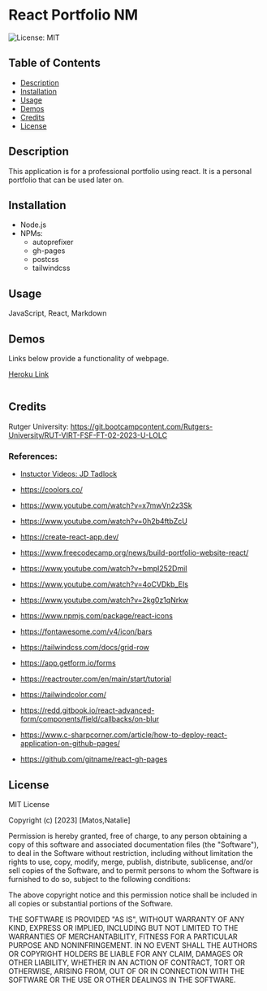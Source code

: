 # React Portfolio NM

![License: MIT](https://img.shields.io/badge/License-MIT-pink.svg)

## Table of Contents
* [Description](#description)
* [Installation](#installation)
* [Usage](#usage)
* [Demos](#demos)
* [Credits](#credits)
* [License](#license)

## Description

This application is for a professional portfolio using react. It is a personal portfolio that can be used later on.

## Installation

- Node.js
- NPMs:
    - autoprefixer
    - gh-pages
    - postcss
    - tailwindcss


## Usage

JavaScript, React, Markdown

## Demos

Links below provide a functionality of webpage.

[Heroku Link]()

![]()


## Credits

Rutger University: https://git.bootcampcontent.com/Rutgers-University/RUT-VIRT-FSF-FT-02-2023-U-LOLC

### References:

- [Instuctor Videos: JD Tadlock](https://gist.github.com/jdtdesigns/9cfe05400063902e46aa5f6faabff0ca)

- https://coolors.co/

- https://www.youtube.com/watch?v=x7mwVn2z3Sk

- https://www.youtube.com/watch?v=0h2b4ftbZcU

- https://create-react-app.dev/

- https://www.freecodecamp.org/news/build-portfolio-website-react/

- https://www.youtube.com/watch?v=bmpI252DmiI

- https://www.youtube.com/watch?v=4oCVDkb_EIs

- https://www.youtube.com/watch?v=2kg0z1qNrkw

- https://www.npmjs.com/package/react-icons

- https://fontawesome.com/v4/icon/bars

- https://tailwindcss.com/docs/grid-row

- https://app.getform.io/forms

- https://reactrouter.com/en/main/start/tutorial

- https://tailwindcolor.com/

- https://redd.gitbook.io/react-advanced-form/components/field/callbacks/on-blur

- https://www.c-sharpcorner.com/article/how-to-deploy-react-application-on-github-pages/

- https://github.com/gitname/react-gh-pages

## License

MIT License

Copyright (c) [2023] [Matos,Natalie]

Permission is hereby granted, free of charge, to any person obtaining a copy
of this software and associated documentation files (the "Software"), to deal
in the Software without restriction, including without limitation the rights
to use, copy, modify, merge, publish, distribute, sublicense, and/or sell
copies of the Software, and to permit persons to whom the Software is
furnished to do so, subject to the following conditions:

The above copyright notice and this permission notice shall be included in all
copies or substantial portions of the Software.

THE SOFTWARE IS PROVIDED "AS IS", WITHOUT WARRANTY OF ANY KIND, EXPRESS OR
IMPLIED, INCLUDING BUT NOT LIMITED TO THE WARRANTIES OF MERCHANTABILITY,
FITNESS FOR A PARTICULAR PURPOSE AND NONINFRINGEMENT. IN NO EVENT SHALL THE
AUTHORS OR COPYRIGHT HOLDERS BE LIABLE FOR ANY CLAIM, DAMAGES OR OTHER
LIABILITY, WHETHER IN AN ACTION OF CONTRACT, TORT OR OTHERWISE, ARISING FROM,
OUT OF OR IN CONNECTION WITH THE SOFTWARE OR THE USE OR OTHER DEALINGS IN THE
SOFTWARE.
